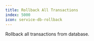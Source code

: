 ```yaml
---
title: Rollback All Transactions
index: 5000
icon: service-db-rollback
---
```


Rollback all transactions from database.
